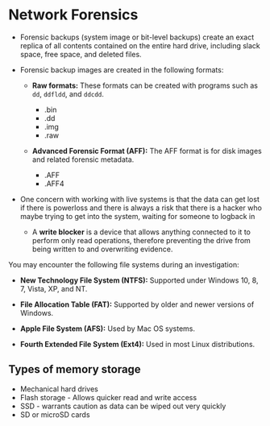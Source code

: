 # Network Forensics


  - Forensic backups (system image or bit-level backups)  create an exact replica of all contents contained on the entire hard drive, including slack space, free space, and deleted files.
 
   - Forensic backup images are created in the following formats: 
  
     - **Raw formats:** These formats can be created with programs such as `dd`, `ddfldd`, and `ddcdd`.
       - .bin
       - .dd
       - .img
       - .raw
 
     - **Advanced Forensic Format (AFF):** The AFF format is for disk images and related forensic metadata.
       - .AFF
       - .AFF4

- One concern with working with live systems is that the data can get lost if there is powerloss and there is always a risk that there is a hacker who maybe trying to get into the system, waiting for someone to logback in

  - A **write blocker** is a device that allows anything connected to it to perform only read operations, therefore preventing the drive from being written to and overwriting  evidence.
 
 You may encounter the following file systems during an investigation:

   - **New Technology File System (NTFS):** Supported under Windows 10, 8, 7, Vista, XP, and NT.
 
   - **File Allocation Table (FAT):** Supported by older and newer versions of Windows.
 
   - **Apple File System (AFS):** Used by Mac OS systems.
 
   - **Fourth Extended File System (Ext4):** Used in most Linux distributions.


## Types of memory storage

- Mechanical hard drives
- Flash storage - Allows quicker read and write access
- SSD - warrants caution as data can be wiped out very quickly
- SD or microSD cards